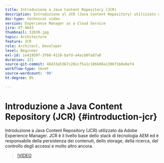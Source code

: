 ```yaml
---
title: Introduzione a Java Content Repository (JCR)
description: Introduzione al JCR (Java Content Repository) utilizzato da Adobe Experience Manager. JCR è il livello base dello stack di tecnologia AEM ed è responsabile della persistenza dei contenuti, dello storage, della ricerca, del controllo degli accessi e molto altro ancora.
doc-type: technical video
version: Experience Manager as a Cloud Service
jira: KT-4643
thumbnail: 32030.jpg
topic: Architecture
feature: JCR
role: Architect, Developer
level: Beginner
exl-id: 1e419597-3f60-4110-bafd-a4acb0fad7a0
duration: 321
source-git-commit: 48433a5367c281cf5a1c106b08a1306f1b0e8ef4
workflow-type: tm+mt
source-wordcount: '90'
ht-degree: 0%

---
```


# Introduzione a Java Content Repository (JCR) {#introduction-jcr}

Introduzione a Java Content Repository (JCR) utilizzato da Adobe Experience Manager. JCR è il livello base dello stack di tecnologia AEM ed è responsabile della persistenza dei contenuti, dello storage, della ricerca, del controllo degli accessi e molto altro ancora.

>[!VIDEO](https://video.tv.adobe.com/v/32030?quality=12&learn=on)
